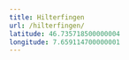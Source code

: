 ```yaml
---
title: Hilterfingen
url: /hilterfingen/
latitude: 46.735718500000004
longitude: 7.659114700000001
---
```

